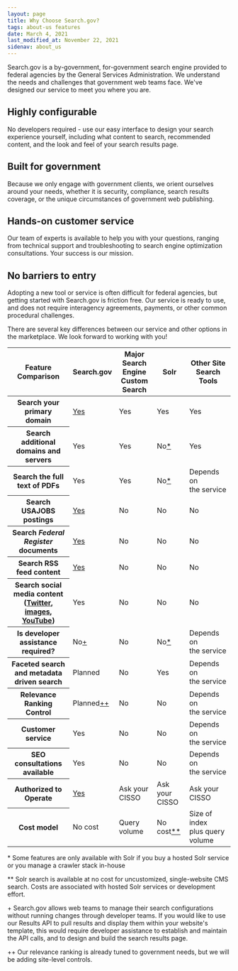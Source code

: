 ```yaml
---
layout: page
title: Why Choose Search.gov? 
tags: about-us features
date: March 4, 2021
last_modified_at: November 22, 2021
sidenav: about_us
---
```


Search.gov is a by-government, for-government search engine provided to federal agencies by the General Services Administration. We understand the needs and challenges that government web teams face. We've designed our service to meet you where you are.

## Highly configurable

No developers required - use our easy interface to design your search experience yourself, including what content to search, recommended content, and the look and feel of your search results page.

## Built for government

Because we only engage with government clients, we orient ourselves around your needs, whether it is security, compliance, search results coverage, or the unique circumstances of government web publishing.

## Hands-on customer service

Our team of experts is available to help you with your questions, ranging from technical support and troubleshooting to search engine optimization consultations. Your success is our mission.

## No barriers to entry

Adopting a new tool or service is often difficult for federal agencies, but getting started with Search.gov is friction free. Our service is ready to use, and does not require interagency agreements, payments, or other common procedural challenges.

There are several key differences between our service and other options in the marketplace. We look forward to working with you!

<div class="usa-table-container--scrollable" tabindex="0">
  <table class="usa-table usa-table--compact">
    <thead>
      <tr>
        <th>Feature<br />Comparison</th>
        <th scope="col" class="text-right">Search.gov</th>
        <th scope="col" class="text-right">Major Search<br />Engine Custom<br />Search</th>
        <th scope="col" class="text-right">Solr</th>
        <th scope="col" class="text-right">Other Site Search Tools</th>
      </tr>
    </thead>
    <tr>
      <th scope="row">Search your<br />primary domain</th>
      <td class="text-tabular text-right"><a href="{{ site.baseurl }}/admin-center/content/domains.html">Yes</a></td>
      <td class="text-tabular text-right">Yes</td>
      <td class="text-tabular text-right">Yes</td>
      <td class="text-tabular text-right">Yes</td>
    </tr>
    <tr>
      <th scope="row">Search additional<br />domains and servers</th>
      <td class="text-tabular text-right">Yes</td>
      <td class="text-tabular text-right">Yes</td>
      <td class="text-tabular text-right">No<a href="#1star">*</a></td>
      <td class="text-tabular text-right">Yes</td>
    </tr>
    <tr>
      <th scope="row">Search the full<br />text of PDFs</th>
      <td class="text-tabular text-right">Yes</td>
      <td class="text-tabular text-right">Yes</td>
      <td class="text-tabular text-right">No<a href="#1star">*</a></td>
      <td class="text-tabular text-right">Depends on<br />the service</td>
    </tr>
    <tr>
      <th scope="row">Search USAJOBS<br />postings</th>
      <td class="text-tabular text-right"><a href="{{ site.baseurl }}/admin-center/display/jobs-module.html">Yes</a></td>
      <td class="text-tabular text-right">No</td>
      <td class="text-tabular text-right">No</td>
      <td class="text-tabular text-right">No</td>
    </tr>
    <tr>
      <th scope="row">Search <em>Federal<br />Register</em> documents</th>
      <td class="text-tabular text-right"><a href="{{ site.baseurl }}/admin-center/display/federal-register-module.html">Yes</a></td>
      <td class="text-tabular text-right">No</td>
      <td class="text-tabular text-right">No</td>
      <td class="text-tabular text-right">No</td>
    </tr>
    <tr>
      <th scope="row">Search RSS<br />feed content</th>
      <td class="text-tabular text-right"><a href="{{ site.baseurl }}/admin-center/content/rss.html">Yes</a></td>
      <td class="text-tabular text-right">No</td>
      <td class="text-tabular text-right">No</td>
      <td class="text-tabular text-right">No</td>
    </tr>
    <tr>
      <th scope="row">Search social<br />media content<br />(<a href="{{ site.baseurl }}/admin-center/content/twitter.html">Twitter</a>, <a href="{{ site.baseurl }}/admin-center/content/flickr.html">images</a>,<br /><a href="{{ site.baseurl }}/admin-center/content/youtube.html">YouTube</a>)</th>
      <td class="text-tabular text-right">Yes</td>
      <td class="text-tabular text-right">No</td>
      <td class="text-tabular text-right">No</td>
      <td class="text-tabular text-right">No</td>
    </tr>
    <tr>
      <th scope="row">Is developer<br />assistance required?</th>
      <td class="text-tabular text-right">No<a href="#1plus">+</a></td>
      <td class="text-tabular text-right">No</td>
      <td class="text-tabular text-right">No<a href="#1star">*</a></td>
      <td class="text-tabular text-right">Depends on<br />the service</td>
    </tr>
    <tr>
      <th scope="row">Faceted search<br />and metadata<br />driven search</th>
      <td class="text-tabular text-right">Planned</td>
      <td class="text-tabular text-right">No</td>
      <td class="text-tabular text-right">Yes</td>
      <td class="text-tabular text-right">Depends on<br />the service</td>
    </tr>
    <tr>
      <th scope="row">Relevance Ranking Control</th>
      <td class="text-tabular text-right">Planned<a href="#2plus">++</a></td>
      <td class="text-tabular text-right">No</td>
      <td class="text-tabular text-right">No</td>
      <td class="text-tabular text-right">Depends on<br />the service</td>
    </tr>
    <tr>
      <th scope="row">Customer service</th>
      <td class="text-tabular text-right">Yes</td>
      <td class="text-tabular text-right">No</td>
      <td class="text-tabular text-right">No</td>
      <td class="text-tabular text-right">Depends on<br />the service</td>
    </tr>
    <tr>
      <th scope="row">SEO consultations available</th>
      <td class="text-tabular text-right">Yes</td>
      <td class="text-tabular text-right">No</td>
      <td class="text-tabular text-right">No</td>
      <td class="text-tabular text-right">Depends on<br />the service</td>
    </tr>
    <tr>
      <th scope="row">Authorized to Operate</th>
      <td class="text-tabular text-right"><a href="{{ site.baseurl }}/about/security.html">Yes</a></td>
      <td class="text-tabular text-right">Ask your<br />CISSO</td>
      <td class="text-tabular text-right">Ask your<br />CISSO</td>
      <td class="text-tabular text-right">Ask your<br />CISSO</td>
    </tr>
    <tr>
      <th scope="row">Cost model</th>
      <td class="text-tabular text-right">No cost</td>
      <td class="text-tabular text-right">Query<br />volume</td>
      <td class="text-tabular text-right">No cost<a href="#2star">**</a></td>
      <td class="text-tabular text-right">Size of index<br />plus query<br />volume</td>
    </tr>
  </table>
</div>

<a name="1star"></a>\* Some features are only available with Solr if you buy a hosted Solr service or you manage a crawler stack in-house

<a name="2star"></a>\*\* Solr search is available at no cost for uncustomized, single-website CMS search. Costs are associated with hosted Solr services or development effort.

<a name="1plus"></a>\+ Search.gov allows web teams to manage their search configurations without running changes through developer teams. If you would like to use our Results API to pull results and display them within your website's template, this would require developer assistance to establish and maintain the API calls, and to design and build the search results page.

<a name="2plus"></a>\+\+ Our relevance ranking is already tuned to government needs, but we will be adding site-level controls.
